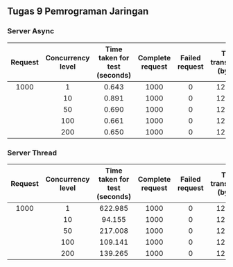 ## Tugas 9 Pemrograman Jaringan

### Server Async
| Request | Concurrency level | Time taken for test (seconds) | Complete request | Failed request | Total transferred (bytes) | Request per second | Time per request (ms) | Transfer rate (Kbytes/sec) |
|:-------:|:-----------------:|:-----------------------------:|:----------------:|:--------------:|:-------------------------:|:------------------:|:---------------------:|:--------------------------:|
|1000|1|0.643|1000|0|122000|1555.93|0.643|185.37|
||10|0.891|1000|0|122000|1121.95|0.891|133.67|
||50|0.690|1000|0|122000|1449.33|0.690|172.67|
||100|0.661|1000|0|122000|1513.36|0.661|180.30|
||200|0.650|1000|0|122000|1539.34|0.650|183.40|

### Server Thread
| Request | Concurrency level | Time taken for test (seconds) | Complete request | Failed request | Total transferred (bytes) | Request per second | Time per request (ms) | Transfer rate (Kbytes/sec) |
|:-------:|:-----------------:|:-----------------------------:|:----------------:|:--------------:|:-------------------------:|:------------------:|:---------------------:|:--------------------------:|
|1000|1|622.985|1000|0|122000|1.61|622.985|0.19|
||10|94.155|1000|0|122000|10.62|94.155|1.27|
||50|217.008|1000|0|122000|4.61|217.008|0.51|
||100|109.141|1000|0|122000|9.16|109.141|1.00|
||200|139.265|1000|0|122000|7.18|139.265|0.70|
